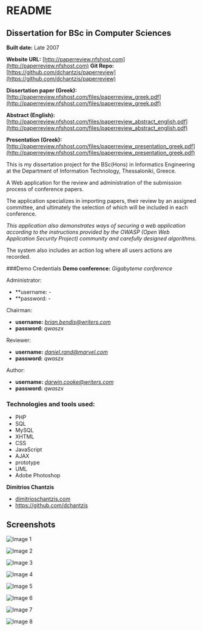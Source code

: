 # README

## Dissertation for BSc in Computer Sciences
**Built date:** Late 2007

**Website URL:** [http://paperreview.nfshost.com](http://paperreview.nfshost.com)
**Git Repo:** [https://github.com/dchantzis/paperreview](https://github.com/dchantzis/paperreview)

**Dissertation paper (Greek):** [http://paperreview.nfshost.com/files/paperreview_greek.pdf](http://paperreview.nfshost.com/files/paperreview_greek.pdf)

**Abstract (English):** [http://paperreview.nfshost.com/files/paperreview_abstract_english.pdf](http://paperreview.nfshost.com/files/paperreview_abstract_english.pdf)

**Presentation (Greek):** [http://paperreview.nfshost.com/files/paperreview_presentation_greek.pdf](http://paperreview.nfshost.com/files/paperreview_presentation_greek.pdf)

This is my dissertation project for the BSc(Hons) in Informatics Engineering at the Department of Information Technology, Thessaloniki, Greece.

A Web application for the review and administration of the submission process of conference papers.

The application specializes in importing papers, their review by an assigned committee, and ultimately the selection of which will be included in each conference.

*This application also demonstrates ways of securing a web application according to the instructions provided by the OWASP (Open Web Application Security Project) community and carefully designed algorithms.*

The system also includes an action log where all users actions are recorded.

###Demo Credentials
**Demo conference:** *Gigabyteme conference*

Administrator:
  - **username: -
  - **password: -

Chairman:
  - **username:** *brian.bendis@writers.com*
  - **password:** *qwaszx*

Reviewer:
  - **username:** *daniel.rand@marvel.com*
  - **password:** *qwaszx*

Author:
  - **username:** *darwin.cooke@writers.com*
  - **password:** *qwaszx*

### Technologies and tools used:

- PHP
- SQL
- MySQL
- XHTML
- CSS
- JavaScript
- AJAX
- prototype
- UML
- Adobe Photoshop

**Dimitrios Chantzis**
- [dimitrioschantzis.com](http://www.dimitrioschantzis.com)
- <https://github.com/dchantzis>

## Screenshots
![Image 1](http://paperreview.nfshost.com/files/screenshots/screenshot-1.jpg)

![Image 2](http://paperreview.nfshost.com/files/screenshots/screenshot-2.jpg)

![Image 3](http://paperreview.nfshost.com/files/screenshots/screenshot-3.jpg)

![Image 4](http://paperreview.nfshost.com/files/screenshots/screenshot-4.png)

![Image 5](http://paperreview.nfshost.com/files/screenshots/screenshot-5.png)

![Image 6](http://paperreview.nfshost.com/files/screenshots/screenshot-6.png)

![Image 7](http://paperreview.nfshost.com/files/screenshots/screenshot-7.png)

![Image 8](http://paperreview.nfshost.com/files/screenshots/screenshot-8.png)
